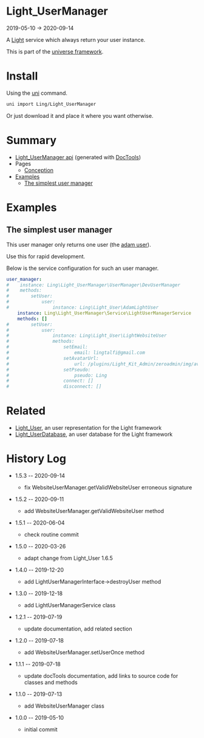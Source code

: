 Light_UserManager
===========
2019-05-10 -> 2020-09-14



A [Light](https://github.com/lingtalfi/Light) service which always return your user instance.


This is part of the [universe framework](https://github.com/karayabin/universe-snapshot).


Install
==========
Using the [uni](https://github.com/lingtalfi/universe-naive-importer) command.
```bash
uni import Ling/Light_UserManager
```

Or just download it and place it where you want otherwise.






Summary
===========
- [Light_UserManager api](https://github.com/lingtalfi/Light_UserManager/blob/master/doc/api/Ling/Light_UserManager.md) (generated with [DocTools](https://github.com/lingtalfi/DocTools))
- Pages
    - [Conception](https://github.com/lingtalfi/Light_UserManager/blob/master/doc/pages/conception.md)
- [Examples](#examples)
    - [The simplest user manager](#the-simplest-user-manager)



Examples
=============



The simplest user manager
--------------

This user manager only returns one user (the [adam user](https://github.com/lingtalfi/Light_User/blob/master/doc/api/Ling/Light_User/AdamLightUser.md)).

Use this for rapid development. 

Below is the service configuration for such an user manager.


```yaml
user_manager:
#    instance: Ling\Light_UserManager\UserManager\DevUserManager
#    methods:
#        setUser:
#            user:
#                instance: Ling\Light_User\AdamLightUser
    instance: Ling\Light_UserManager\Service\LightUserManagerService
    methods: []
#        setUser:
#            user:
#                instance: Ling\Light_User\LightWebsiteUser
#                methods:
#                    setEmail:
#                        email: lingtalfi@gmail.com
#                    setAvatarUrl:
#                        url: /plugins/Light_Kit_Admin/zeroadmin/img/avatars/photo-1.jpg
#                    setPseudo:
#                        pseudo: Ling
#                    connect: []
#                    disconnect: []
```
                
                
Related
=========
- [Light_User](https://github.com/lingtalfi/Light_User/), an user representation for the Light framework 
- [Light_UserDatabase](https://github.com/lingtalfi/Light_UserDatabase), an user database for the Light framework 



History Log
=============

- 1.5.3 -- 2020-09-14

    - fix WebsiteUserManager.getValidWebsiteUser erroneous signature
    
- 1.5.2 -- 2020-09-11

    - add WebsiteUserManager.getValidWebsiteUser method
    
- 1.5.1 -- 2020-06-04

    - check routine commit
    
- 1.5.0 -- 2020-03-26

    - adapt change from Light_User 1.6.5
    
- 1.4.0 -- 2019-12-20

    - add LightUserManagerInterface->destroyUser method
    
- 1.3.0 -- 2019-12-18

    - add LightUserManagerService class
    
- 1.2.1 -- 2019-07-19

    - update documentation, add related section
    
- 1.2.0 -- 2019-07-18

    - add WebsiteUserManager.setUserOnce method
    
- 1.1.1 -- 2019-07-18

    - update docTools documentation, add links to source code for classes and methods
    
- 1.1.0 -- 2019-07-13

    - add WebsiteUserManager class
    
- 1.0.0 -- 2019-05-10

    - initial commit